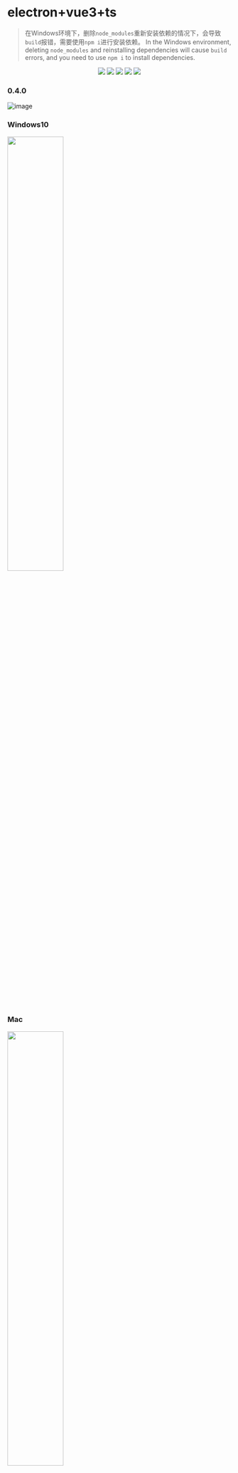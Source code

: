 # electron+vue3+ts

> 在Windows环境下，删除`node_modules`重新安装依赖的情况下，会导致`build`报错，需要使用`npm i`进行安装依赖。
> In the Windows environment, deleting `node_modules` and reinstalling dependencies will cause `build` errors, and you need to use `npm i` to install dependencies.

<div align="center">
<img src="https://img.shields.io/badge/vue-3.2.6-green"/>
<img src="https://img.shields.io/badge/electron-%5E11.5.0-brightgreen"/>
<img src="https://img.shields.io/badge/typescript-~4.4.4-yellowgreen"/>
<img src="https://img.shields.io/badge/sqlite3-%5E5.0.2-orange"/>
<img src="https://img.shields.io/badge/vditor-%5E3.8.10-blue"/>
</div>

### 0.4.0
![image](https://user-images.githubusercontent.com/33891067/175295705-6f3b309d-852e-4ac1-bd20-8eb7211b1851.png)


### Windows10
<img width="50%" src="https://user-images.githubusercontent.com/33891067/126118222-c8c39a33-d5a7-4b72-9f4c-b633a1eb2201.png" />

### Mac
<img width="50%" src="https://user-images.githubusercontent.com/33891067/128463221-9d0ebff0-f706-44e2-8007-964e63d43424.png" />

## 启动
```
yarn serve
```

## 打包
```
yarn build
```

## 教程
【electron+vue3+ts实战便笺exe】一、搭建框架配置
https://juejin.cn/post/6909723449246089224

【electron+vue3+ts实战便笺exe】二、electron+vue3开发内容
https://juejin.cn/post/6909725365107687431

![gif](https://user-images.githubusercontent.com/33891067/126119851-b59a0acb-07b4-4126-9698-961ee0f706a7.gif)

```
electron-vue3-inote
├── babel.config.js
├── package.json
├── public
│   ├── css
│   ├── favicon.ico
│   ├── font
│   └── index.html
├── script # 打包删除脚本
│   └── deleteBuild.js
├── src
│   ├── App.vue
│   ├── assets
│   ├── background.ts
│   ├── components
│   ├── config # electron和软件的一些配置项
│   ├── less
│   ├── main.ts
│   ├── router # 路由
│   ├── service # 存放sqlite3 db服务
│   ├── shims-vue.d.ts
│   ├── store
│   ├── types
│   ├── utils
│   └── views
├── tsconfig.json
└── vue.config.js
```
